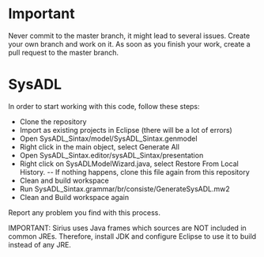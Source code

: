 
# Important

Never commit to the master branch, it might lead to several issues. Create your own branch and work on it. As soon as you finish your work, create a pull request to the master branch.

# SysADL

In order to start working with this code, follow these steps:
- Clone the repository
- Import as existing projects in Eclipse (there will be a lot of errors)
- Open SysADL_Sintax/model/SysADL_Sintax.genmodel
- Right click in the main object, select Generate All
- Open SysADL_Sintax.editor/sysADL_Sintax/presentation
- Right click on SysADLModelWizard.java, select Restore From Local History. 
-- If nothing happens, clone this file again from this repository
- Clean and build workspace
- Run SysADL_Sintax.grammar/br/consiste/GenerateSysADL.mw2
- Clean and Build workspace again

Report any problem you find with this process.

IMPORTANT: Sirius uses Java frames which sources are NOT included in common JREs. Therefore, install JDK and configure Eclipse to use it to build instead of any JRE.
